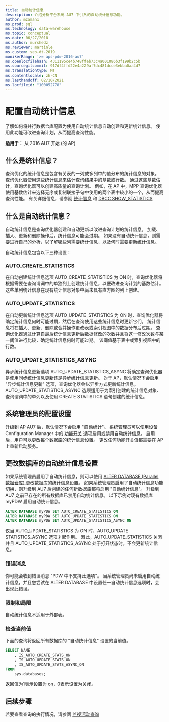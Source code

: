```yaml
---
title: 自动统计信息
description: 介绍分析平台系统 AU7 中引入的自动统计信息功能。
author: mzaman1
ms.prod: sql
ms.technology: data-warehouse
ms.topic: conceptual
ms.date: 06/27/2018
ms.author: murshedz
ms.reviewer: martinle
ms.custom: seo-dt-2019
monikerRange: '>= aps-pdw-2016-au7'
ms.openlocfilehash: 4311195ce4b748ffeb73c4a001086b3f199b2c5b
ms.sourcegitcommit: 917df4ffd22e4a229af7dc481dcce3ebba0aa4d7
ms.translationtype: MT
ms.contentlocale: zh-CN
ms.lasthandoff: 02/10/2021
ms.locfileid: "100052778"
---
```

# <a name="configure-auto-statistics"></a>配置自动统计信息

了解如何将并行数据仓库配置为使用自动统计信息自动创建和更新统计信息。  使用此功能可改进查询计划，从而提高查询性能。

**适用于：** 从 2016 AU7 开始 (的 AP) 

## <a name="what-are-statistics"></a>什么是统计信息？
查询优化的统计信息是包含有关表的一列或多列中的值分布的统计信息的对象。 查询优化器使用这些统计信息来估计查询结果中的基数或行数。 通过这些基数估计，查询优化器可以创建高质量的查询计划。 例如，在 AP 中，MPP 查询优化器使用基数估计来选择无序或复制联接子句中使用的两个表中较小的一个，从而提高查询性能。  有关详细信息，请参阅 [统计信息](../relational-databases/statistics/statistics.md) 和 [DBCC SHOW_STATISTICS](../t-sql/database-console-commands/dbcc-show-statistics-transact-sql.md)

## <a name="what-are-auto-statistics"></a>什么是自动统计信息？
自动统计信息是查询优化器创建和自动更新以改进查询计划的统计信息。 加载、插入、更新和删除操作后，统计信息可能会过期。 如果没有自动统计信息，则需要进行自己的分析，以了解哪些列需要统计信息，以及何时需要更新统计信息。

自动统计信息包含以下三种设置： 

### <a name="auto_create_statistics"></a>AUTO_CREATE_STATISTICS
在自动创建统计信息选项 AUTO_CREATE_STATISTICS 为 ON 时，查询优化器将根据需要在查询谓词中的单独列上创建统计信息，以便改进查询计划的基数估计。 这些单列统计信息在现有统计信息对象中尚未具有直方图的列上创建。

### <a name="auto_update_statistics"></a>AUTO_UPDATE_STATISTICS 
在自动更新统计信息选项 AUTO_UPDATE_STATISTICS 为 ON 时，查询优化器将确定统计信息何时可能过期，然后在查询使用这些统计信息时更新它们。 统计信息将在插入、更新、删除或合并操作更改表或索引视图中的数据分布后过期。 查询优化器通过计算自最后统计信息更新后数据修改的次数并且将这一修改次数与某一阈值进行比较，确定统计信息何时可能过期。 该阈值基于表中或索引视图中的行数。

### <a name="auto_update_statistics_async"></a>AUTO_UPDATE_STATISTICS_ASYNC
异步统计信息更新选项 AUTO_UPDATE_STATISTICS_ASYNC 将确定查询优化器是使用同步统计信息更新还是异步统计信息更新。 对于 AP，默认情况下会启用 "异步统计信息更新" 选项，查询优化器会以异步方式更新统计信息。 AUTO_UPDATE_STATISTICS_ASYNC 选项适用于为索引创建的统计信息对象、查询谓词中的单列以及使用 CREATE STATISTICS 语句创建的统计信息。

## <a name="configuration-settings-for-system-administrators"></a>系统管理员的配置设置
升级到 AP AU7 后，默认情况下会启用 "自动统计"。 系统管理员可以使用设备 Configuration Manager 中的 [功能开关](appliance-feature-switch.md) 选项启用或禁用自动统计信息。  启用后，用户可以更改每个数据库的统计信息设置。
更改任何功能开关值都需要在 AP 上重新启动服务。

## <a name="change-auto-statistics-settings-on-a-database"></a>更改数据库的自动统计信息设置
如果系统管理员启用了自动统计信息，则可以使用 [ALTER DATABASE (Parallel 数据仓库) ](../t-sql/statements/alter-database-transact-sql.md?tabs=sqlpdw) 更改数据库的统计信息设置。 如果系统管理员启用了自动统计信息功能切换，则升级到 AU7 后创建的任何新数据库都将启用 "自动统计信息"。 升级到 AU7 之前已存在的所有数据库已禁用自动统计信息。 以下示例对现有数据库 myPDW 启用自动统计信息。

```sql
ALTER DATABASE myPDW SET AUTO_CREATE_STATISTICS ON
ALTER DATABASE myPDW SET AUTO_UPDATE_STATISTICS ON 
ALTER DATABASE myPDW SET AUTO_UPDATE_STATISTICS_ASYNC ON
```
 
仅当 AUTO_UPDATE_STATISTICS 为 ON 时，AUTO_UPDATE STATISTICS_ASYNC 选项才起作用。  因此，AUTO_UPDATE_STATISTICS 关闭并且 AUTO_UPDATE_STATISTICS_ASYNC 处于打开状态时，不会更新统计信息。 

### <a name="error-messages"></a>错误消息
你可能会收到错误消息 "PDW 中不支持此选项"。  当系统管理员尚未启用自动统计信息，并且您尝试在 ALTER DATABASE 中设置任一自动统计信息选项时，会出现此错误。 

### <a name="limitations-and-restrictions"></a>限制和局限
自动统计信息不适用于外部表。 

### <a name="check-the-current-values"></a>检查当前值
下面的查询将返回所有数据库的 "自动统计信息" 设置的当前值。

```sql
SELECT NAME
    , IS_AUTO_CREATE_STATS_ON 
    , IS_AUTO_UPDATE_STATS_ON
    , IS_AUTO_UPDATE_STATS_ASYNC_ON
FROM
    sys.databases;
```

返回值为1表示设置为 on，0表示设置为关闭。 

## <a name="next-steps"></a>后续步骤
若要查看查询的执行情况，请参阅 [监视活动查询](monitoring-active-queries.md)
